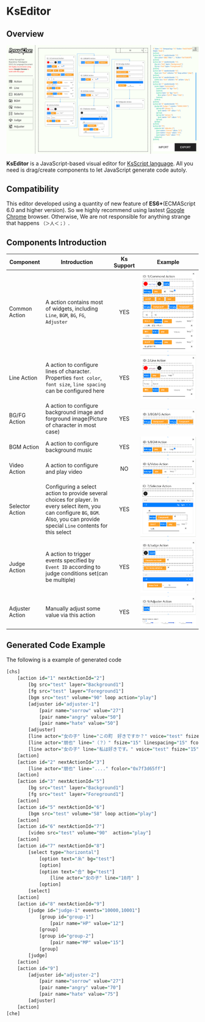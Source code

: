 # KsEditor

## Overview

![Preview](./images/preview/preview-main.png)

**KsEditor** is a JavaScript-based visual editor for [KsScript language](#). All you need is drag/create components to let JavaScript generate code autoly.

## Compatibility

This editor developed using a quantity of new feature of **ES6+**(ECMAScript 6.0 and higher version).
So we highly recommend using lastest [Google Chrome](https://chrome.google.com) browser.
Otherwise, We are not responsible for anything strange that happens `（＞人＜；）`.

## Components Introduction

| Component | Introduction | Ks Support | Example |
| --------- | ------------ | :--------: | ------- |
| Common Action | A action contains most of widgets, including `Line`, `BGM`, `BG`, `FG`, `Adjuster` | YES | ![common action](./images/preview/comp-action-common.png) |
| Line Action | A action to configure lines of character. Properties `font color`, `font size`, `line spacing` can be configured here | YES | ![Line action](./images/preview/comp-action-line.png) |
| BG/FG Action | A action to configure background image and forground image(Picture of character in most case) | YES | ![Bg/Fg action](./images/preview/comp-action-bg_fg.png) |
| BGM Action | A action to configure background music | YES | ![BGM action](./images/preview/comp-action-bgm.png) |
| Video Action | A action to configure and play video | NO | ![Video action](./images/preview/comp-action-video.png) |
| Selector Action | Configuring a select action to provide several choices for player. In every select item, you can configure `BG`, `BGM`. Also, you can provide special `Line` contents for this select | YES | ![Selector action](./images/preview/comp-action-selector.png) |
| Judge Action | A action to trigger events specified by `Event ID` according to judge conditions set(can be multiple) | YES | ![Judge action](./images/preview/comp-action-judge.png) |
| Adjuster Action | Manually adjust some value via this action | YES | ![Adjuster action](./images/preview/comp-action-adjuster_1.png) ![Adjuster action](./images/preview/comp-action-adjuster_2.png) |

## Generated Code Example

The following is a example of generated code

```r
[chs]
    [action id="1" nextActionId="2"]
        [bg src="test" layer="Background1"]
        [fg src="test" layer="Foreground1"]
        [bgm src="test" volume="90" loop action="play"]
        [adjuster id="adjuster-1"]
            [pair name="sorrow" value="27"]
            [pair name="angry" value="50"]
            [pair name="hate" value="50"]
        [adjuster]
        [line actor="女の子" line="この町　好きですか？" voice="test" fsize="15" linespacing="15" fcolor="0x6079d2ff" fstyle="italic"] 
        [line actor="朋也" line="（？）" fsize="15" linespacing="15" fcolor="0x6079d2ff" fstyle="italic"] 
        [line actor="女の子" line="私は好きです。" voice="test" fsize="15" linespacing="15" fcolor="0x6079d2ff" fstyle="italic"] 
    [action]
    [action id="2" nextActionId="3"]
        [line actor="朋也" line="...." fcolor="0x7f3d65ff"] 
    [action]
    [action id="3" nextActionId="5"]
        [bg src="test" layer="Background1"]
        [fg src="test" layer="Foreground1"]
    [action]
    [action id="5" nextActionId="6"]
        [bgm src="test" volume="58" loop action="play"]
    [action]
    [action id="6" nextActionId="7"]
        [video src="test" volume="90"  action="play"]
    [action]
    [action id="7" nextActionId="8"]
        [select type="horizontal"]
            [option text="糸" bg="test"]
            [option]
            [option text="合" bg="test"]
                [line actor="女の子" line="10月" ] 
            [option]
        [select]
    [action]
    [action id="8" nextActionId="9"]
        [judge id="judge-1" events="10000,10001"]
            [group id="group-1"]
                [pair name="HP" value="12"]
            [group]
            [group id="group-2"]
                [pair name="MP" value="15"]
            [group]
        [judge]
    [action]
    [action id="9"]
        [adjuster id="adjuster-2"]
            [pair name="sorrow" value="27"]
            [pair name="angry" value="70"]
            [pair name="hate" value="75"]
        [adjuster]
    [action]
[che]

```
